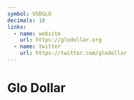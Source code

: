 ```yaml
---
symbol: USDGLO
decimals: 18
links:
  - name: website
    url: https://glodollar.org
  - name: twitter
    url: https://twitter.com/glodollar
---
```


# Glo Dollar
